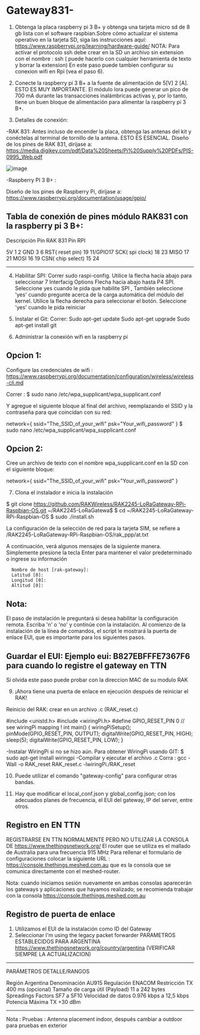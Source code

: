 # Gateway831-

1) Obtenga la placa raspberry pi 3 B+ y obtenga una tarjeta micro sd de 8 gb lista con el software raspbian.Sobre cómo actualizar el sistema operativo en la tarjeta SD, siga las instrucciones aquí: https://www.raspberrypi.org/learning/hardware-guide/
NOTA: Para activar el protocolo ssh debe crear en la SD un archivo sin extension con el nombre : ssh ( puede hacerlo con cualquier herramienta de texto y borrar la extension)
En este paso puede tambien configurar su conexion wifi en Rpi (vea el paso 6). 

2) Conecte la raspberry pi 3 B+ a la fuente de alimentación de 5[V] 2 [A]. ESTO ES MUY IMPORTANTE. El módulo lora puede generar un pico de 700 mA durante las transacciones inalámbricas activas y, por lo tanto, tiene un buen bloque de alimentación para alimentar la raspberry pi 3 B+.

3) Detalles de conexión: 

-RAK 831: 
 Antes incluso de encender la placa, obtenga las antenas del  kit y conéctelas al terminal de tornillo de la antena. ESTO ES ESENCIAL.
Diseño de los pines de RAK 831, diríjase a: https://media.digikey.com/pdf/Data%20Sheets/Pi%20Supply%20PDFs/PIS-0995_Web.pdf

![image](https://user-images.githubusercontent.com/72763026/108891115-154d0480-75ed-11eb-9809-ea56c1b8425e.png)


-Raspberry PI 3 B+ :

Diseño de los pines de Raspberry Pi, diríjase a: https://www.raspberrypi.org/documentation/usage/gpio/


Tabla de conexión de pines módulo RAK831 con la raspberry pi 3 B+:
--------------------------------------------------------------------
 
Descripción                  Pin RAK 831                Pin RPI 
 
5V                             1                          2
GND                            3                          6
RST( reset pin)                19                         11/GPIO17
SCK( spi clock)                18                         23
MISO                           17                         21
MOSI                           16                         19
CSN( chip select)              15                         24

--------------------------------------------------------------------

4) Habilitar SPI:
Correr  sudo raspi-config.
Utilice la flecha hacia abajo para seleccionar 7 Interfacig  Options
Flecha hacia abajo hasta P4 SPI.
Seleccione yes cuando le pida que habilite SPI ,
También seleccione 'yes' cuando pregunte acerca de la carga automática del módulo del kernel.
Utilice la flecha derecha para seleccionar el <Finish> botón.
Seleccione 'yes' cuando le pida reiniciar


5)  Instalar el Git: 
Correr: 
Sudo apt-get update
Sudo apt-get upgrade
Sudo apt-get install git


6) Administrar la conexión wifi en la raspberry pi

Opcion 1:
-

Configure las credenciales de wifi : https://www.raspberrypi.org/documentation/configuration/wireless/wireless-cli.md

Correr : 
 $ sudo nano /etc/wpa_supplicant/wpa_supplicant.conf 
 
Y agregue el siguiente bloque al final del archivo, reemplazando el SSID y la contraseña para que coincidan con su red:

network={
ssid="The_SSID_of_your_wifi"
psk="Your_wifi_password"
}
$ sudo nano /etc/wpa_supplicant/wpa_supplicant.conf 
 
Opcion 2:
-
Cree un archivo de texto con el nombre  wpa_supplicant.conf  en la SD con el siguiente bloque: 

network={
ssid="The_SSID_of_your_wifi"
psk="Your_wifi_password"
}
 
7) Clona el instalador e inicia la instalación 

$ git clone https://github.com/RAKWireless/RAK2245-LoRaGateway-RPi-Raspbian-OS.git ~/RAK2245-LoRaGatewa$
$ cd ~/RAK2245-LoRaGateway-RPi-Raspbian-OS
$ sudo ./install.sh



La configuración de la selección de red para la tarjeta SIM, se refiere a /RAK2245-LoRaGateway-RPi-Raspbian-OS/rak_ppp/at.txt

 A continuación, verá algunos mensajes de la siguiente manera. Simplemente presione la tecla Enter para mantener el valor predeterminado o ingrese su información
 
      Nombre de host [rak-gateway]:
      Latitud [0]:
      Longitud [0]:
      Altitud [0]:
 

Nota:
-
 El paso de instalación le preguntará si desea habilitar la configuración remota. Escriba 'n' o 'no' y continúe con la instalación. Al comienzo de la instalación de la línea de comandos, el script le mostrará la puerta de enlace EUI, que es importante para los siguientes pasos.

Guardar el EUI: Ejemplo eui: B827EBFFFE7367F6 para cuando lo registre el gateway en TTN
-
Si olvida este paso puede probar con la direccion MAC de su modulo RAK

9)  ¡Ahora tiene una puerta de enlace en ejecución después de reiniciar el RAK!

Reinicio del RAK: 
crear en un archivo .c    (RAK_reset.c)

#include <unistd.h>
#include <wiringPi.h>
#define GPIO_RESET_PIN 0 // see wiringPi mapping !
int main() {
wiringPiSetup();
pinMode(GPIO_RESET_PIN, OUTPUT);
digitalWrite(GPIO_RESET_PIN, HIGH);
sleep(5);
digitalWrite(GPIO_RESET_PIN, LOW);
}

 -Instalar WiringPi si no se hizo aún.
 Para obtener WiringPi usando GIT:
 $ sudo apt-get install wiringpi
 -Compilar y ejecutar el archivo .c
Corra :
gcc -Wall -o RAK_reset RAK_reset.c -lwiringPi./RAK_reset
 
10)  Puede utilizar el comando "gateway-config" para configurar otras bandas.


11) Hay que modificar el local_conf.json y global_config.json; con los adecuados planes de
frecuencia, el EUI del gateway, IP del server, entre otros. 


Registro en EN TTN 
------------------
REGISTRARSE EN TTN NORMALMENTE PERO NO UTILIZAR LA CONSOLA DE https://www.thethingsnetwork.org/ 
El  router que se utiliza es el  mallado  de Australia para una frecuencia  915 MHz 
Para rellenar  el formulario de configuraciones  colocar la siguiente URL :  https://console.thethings.meshed.com.au que es la consola que se comunica directamente con el meshed-router. 

Nota: cuando iniciamos sesión nuevamente en ambas consolas aparecerán los gateways y aplicaciones que hayamos realizado; se recomienda trabajar con la consola https://console.thethings.meshed.com.au

Registro de puerta de enlace
-

1) Utilizamos el EUI de la instalación como ID del Gateway 
2) Seleccionar 
              I'm using the legacy packet forwarder
PARAMETROS ESTABLECIDOS PARA ARGENTINA https://www.thethingsnetwork.org/country/argentina (VERIFICAR SIEMPRE LA ACTUALIZACION)

------------------------------------------------------------------------------------- 
PARÁMETROS                                                DETALLE/RANGOS  


Región                                                   Argentina 
Denominación                                             AU915
Regulación                                               ENACOM
Restricción  TX                                          400 ms (opcional) 
Tamaño de carga útil (Payload)                           11 a 242 bytes 
Spreadings Factors                                       SF7 a SF10
Velocidad de datos                                       0.976 kbps a 12,5 kbps 
Potencia Máxima TX                                       +30 dBm

---------------------------------------------------------------------------------------

Nota : Pruebas : Antenna placement indoor, después cambiar a outdoor para pruebas en exterior  





      
 
                 












